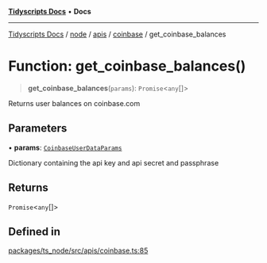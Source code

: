 [**Tidyscripts Docs**](../../../../../../../README.md) • **Docs**

***

[Tidyscripts Docs](../../../../../../../globals.md) / [node](../../../../../README.md) / [apis](../../../README.md) / [coinbase](../README.md) / get\_coinbase\_balances

# Function: get\_coinbase\_balances()

> **get\_coinbase\_balances**(`params`): `Promise`\<`any`[]\>

Returns user balances on coinbase.com

## Parameters

• **params**: [`CoinbaseUserDataParams`](../type-aliases/CoinbaseUserDataParams.md)

Dictionary containing the api key and api secret and passphrase

## Returns

`Promise`\<`any`[]\>

## Defined in

[packages/ts\_node/src/apis/coinbase.ts:85](https://github.com/sheunaluko/tidyscripts/blob/master/packages/ts_node/src/apis/coinbase.ts#L85)
